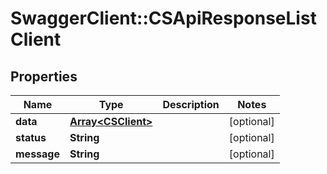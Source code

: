 # SwaggerClient::CSApiResponseListClient

## Properties
Name | Type | Description | Notes
------------ | ------------- | ------------- | -------------
**data** | [**Array&lt;CSClient&gt;**](CSClient.md) |  | [optional] 
**status** | **String** |  | [optional] 
**message** | **String** |  | [optional] 


